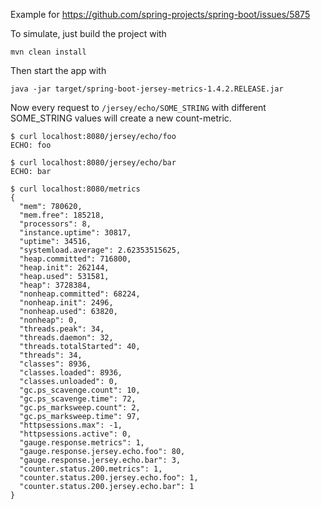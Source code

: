Example for https://github.com/spring-projects/spring-boot/issues/5875

To simulate, just build the project with
```
mvn clean install
```

Then start the app with
```
java -jar target/spring-boot-jersey-metrics-1.4.2.RELEASE.jar
```


Now every request to `/jersey/echo/SOME_STRING` with different SOME_STRING values will create a new count-metric.

```
$ curl localhost:8080/jersey/echo/foo
ECHO: foo

$ curl localhost:8080/jersey/echo/bar
ECHO: bar

$ curl localhost:8080/metrics
{
  "mem": 780620,
  "mem.free": 185218,
  "processors": 8,
  "instance.uptime": 30817,
  "uptime": 34516,
  "systemload.average": 2.62353515625,
  "heap.committed": 716800,
  "heap.init": 262144,
  "heap.used": 531581,
  "heap": 3728384,
  "nonheap.committed": 68224,
  "nonheap.init": 2496,
  "nonheap.used": 63820,
  "nonheap": 0,
  "threads.peak": 34,
  "threads.daemon": 32,
  "threads.totalStarted": 40,
  "threads": 34,
  "classes": 8936,
  "classes.loaded": 8936,
  "classes.unloaded": 0,
  "gc.ps_scavenge.count": 10,
  "gc.ps_scavenge.time": 72,
  "gc.ps_marksweep.count": 2,
  "gc.ps_marksweep.time": 97,
  "httpsessions.max": -1,
  "httpsessions.active": 0,
  "gauge.response.metrics": 1,
  "gauge.response.jersey.echo.foo": 80,
  "gauge.response.jersey.echo.bar": 3,
  "counter.status.200.metrics": 1,
  "counter.status.200.jersey.echo.foo": 1,
  "counter.status.200.jersey.echo.bar": 1
}
```
